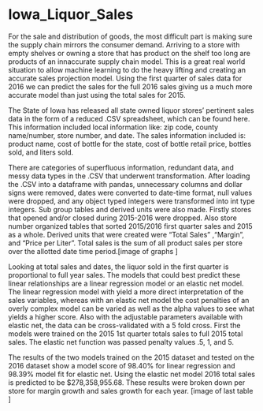 # Iowa_Liquor_Sales
For the sale and distribution of goods, the most difficult part is making sure the supply chain mirrors the consumer demand. Arriving to a store with empty shelves or owning a store that has product on the shelf too long are products of an innaccurate supply chain model. This is a great real world situation to allow machine learning to do the heavy lifting and creating an accurate sales projection model. Using the first quarter of sales data for 2016 we can predict the sales for the full 2016 sales giving us a much more accurate model than just using the total sales for 2015. 


The State of Iowa has released all state owned liquor stores’ pertinent sales data in the form of a reduced .CSV spreadsheet, which can be found here.  This information included local information like: zip code, county name/number, store number, and date. The sales information included is: product name, cost of bottle for the state, cost of bottle retail price, bottles sold, and liters sold. 


There are categories of superfluous information, redundant data, and messy data types in the .CSV that underwent transformation. After loading the .CSV into a dataframe with pandas, unnecessary columns and dollar signs were removed, dates were converted to date-time format, null values were dropped, and any object typed integers were transformed into int type integers. Sub group tables and derived units were also made. Firstly stores that opened and/or closed during 2015-2016 were dropped. Also store number organized tables that sorted 2015/2016 first quarter sales and 2015 as a whole. Derived units that were created were “Total Sales” ,“Margin”, and “Price per Liter”. Total sales is the sum of all product sales per store over the allotted date time period.[image of graphs ]


Looking at total sales and dates, the liquor sold in the first quarter is proportional to full year sales. The models that could best predict these linear relationships are a linear regression model or an elastic net model. The linear regression model with yield a more direct interpretation of the sales variables, whereas with an elastic net model the cost penalties of an overly complex model can be varied as well as the alpha values to see what yields a higher score. Also with the adjustable parameters available with elastic net, the data can be cross-validated with a 5 fold cross. First the models were trained on the 2015 1st quarter totals sales to full 2015 total sales. The elastic net function was passed penalty values .5, 1, and 5. 


The results of the two models trained on the 2015  dataset and tested on the 2016 dataset show a model score of 98.40% for linear regression and 98.39% model fit for elastic net. Using the elastic net model 2016 total sales is predicted to be $278,358,955.68. These results were broken down per store for margin growth and sales growth for each year. [image of last table ]


